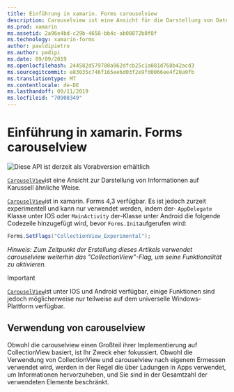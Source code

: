 ```yaml
---
title: Einführung in xamarin. Forms carouselview
description: Carouselview ist eine Ansicht für die Darstellung von Daten in einem Karussell ähnlichen Layout.
ms.prod: xamarin
ms.assetid: 2a96e4bd-c29b-4658-bb4c-ab00872b0f8f
ms.technology: xamarin-forms
author: pauldipietro
ms.author: padipi
ms.date: 09/09/2019
ms.openlocfilehash: 244582d579780a962dfcb25c1a081d768b42acd3
ms.sourcegitcommit: e83035c746f165ee6d03f2e9fd0066ee4f20a9fb
ms.translationtype: MT
ms.contentlocale: de-DE
ms.lasthandoff: 09/11/2019
ms.locfileid: "70908349"
---
```

# <a name="xamarinforms-carouselview-introduction"></a>Einführung in xamarin. Forms carouselview

![](~/media/shared/preview.png "Diese API ist derzeit als Vorabversion erhältlich")

[`CarouselView`](xref:Xamarin.Forms.CarouselView)ist eine Ansicht zur Darstellung von Informationen auf Karussell ähnliche Weise.


[`CarouselView`](xref:Xamarin.Forms.CarouselView)ist in xamarin. Forms 4,3 verfügbar. Es ist jedoch zurzeit experimentell und kann nur verwendet werden, indem der- `AppDelegate` Klasse unter IOS oder `MainActivity` der-Klasse unter Android die folgende Codezeile hinzugefügt wird, bevor `Forms.Init`aufgerufen wird:

```csharp
Forms.SetFlags("CollectionView_Experimental");
```

_Hinweis: Zum Zeitpunkt der Erstellung dieses Artikels verwendet carouselview weiterhin das "CollectionView"-Flag, um seine Funktionalität zu aktivieren._

> [!IMPORTANT]
> [`CarouselView`](xref:Xamarin.Forms.CarouselView)ist unter IOS und Android verfügbar, einige Funktionen sind jedoch möglicherweise nur teilweise auf dem universelle Windows-Plattform verfügbar.

## <a name="when-to-use-carouselview"></a>Verwendung von carouselview

Obwohl die carouselview einen Großteil ihrer Implementierung auf CollectionView basiert, ist Ihr Zweck eher fokussiert. Obwohl die Verwendung von CollectionView und carouselview nach eigenem Ermessen verwendet wird, werden in der Regel die über Ladungen in Apps verwendet, um Informationen hervorzuheben, und Sie sind in der Gesamtzahl der verwendeten Elemente beschränkt.

